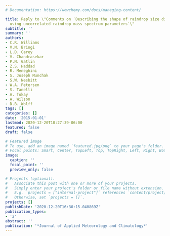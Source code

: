 ```yaml
---
# Documentation: https://wowchemy.com/docs/managing-content/

title: Reply to \"Comments on ′Describing the shape of raindrop size distributions
  using uncorrelated raindrop mass spectrum parameters′\"
subtitle: ''
summary: ''
authors:
- C.R. Williams
- V.N. Bringi
- L.D. Carey
- V. Chandrasekar
- P.N. Gatlin
- Z.S. Haddad
- R. Meneghini
- S. Joseph Munchak
- S.W. Nesbitt
- W.A. Petersen
- S. Tanelli
- A. Tokay
- A. Wilson
- D.B. Wolff
tags: []
categories: []
date: '2015-01-01'
lastmod: 2020-12-20T10:27:39-06:00
featured: false
draft: false

# Featured image
# To use, add an image named `featured.jpg/png` to your page's folder.
# Focal points: Smart, Center, TopLeft, Top, TopRight, Left, Right, BottomLeft, Bottom, BottomRight.
image:
  caption: ''
  focal_point: ''
  preview_only: false

# Projects (optional).
#   Associate this post with one or more of your projects.
#   Simply enter your project's folder or file name without extension.
#   E.g. `projects = ["internal-project"]` references `content/project/deep-learning/index.md`.
#   Otherwise, set `projects = []`.
projects: []
publishDate: '2020-12-20T16:30:15.040869Z'
publication_types:
- '2'
abstract: ''
publication: '*Journal of Applied Meteorology and Climatology*'
---
```

